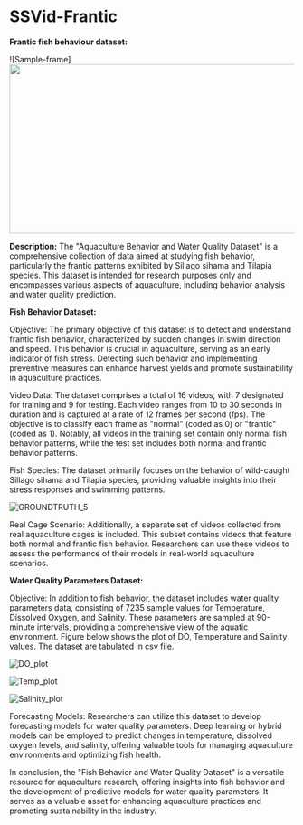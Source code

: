# SSVid-Frantic
**Frantic fish behaviour dataset:**

![Sample-frame]<img src = (https://github.com/shreesha-sur/SSVid-Frantic/assets/91935551/e060a22a-5695-4a53-9b53-3f97ec191474) width="600" height="300">

**Description:**
The "Aquaculture Behavior and Water Quality Dataset" is a comprehensive collection of data aimed at studying fish behavior, particularly the frantic patterns exhibited by Sillago sihama and Tilapia species. This dataset is intended for research purposes only and encompasses various aspects of aquaculture, including behavior analysis and water quality prediction.

**Fish Behavior Dataset:**

Objective: The primary objective of this dataset is to detect and understand frantic fish behavior, characterized by sudden changes in swim direction and speed. This behavior is crucial in aquaculture, serving as an early indicator of fish stress. Detecting such behavior and implementing preventive measures can enhance harvest yields and promote sustainability in aquaculture practices.

Video Data: The dataset comprises a total of 16 videos, with 7 designated for training and 9 for testing. Each video ranges from 10 to 30 seconds in duration and is captured at a rate of 12 frames per second (fps). The objective is to classify each frame as "normal" (coded as 0) or "frantic" (coded as 1). Notably, all videos in the training set contain only normal fish behavior patterns, while the test set includes both normal and frantic behavior patterns.

Fish Species: The dataset primarily focuses on the behavior of wild-caught Sillago sihama and Tilapia species, providing valuable insights into their stress responses and swimming patterns.

![GROUNDTRUTH_5](https://github.com/shreesha-sur/SSVid-Frantic/assets/91935551/b6963727-069b-4ec9-90bd-459251618da1)

Real Cage Scenario: Additionally, a separate set of videos collected from real aquaculture cages is included. This subset contains videos that feature both normal and frantic fish behavior. Researchers can use these videos to assess the performance of their models in real-world aquaculture scenarios.


**Water Quality Parameters Dataset:**

Objective: In addition to fish behavior, the dataset includes water quality parameters data, consisting of 7235 sample values for Temperature, Dissolved Oxygen, and Salinity. These parameters are sampled at 90-minute intervals, providing a comprehensive view of the aquatic environment. Figure below shows the plot of DO, Temperature and Salinity values. The dataset are tabulated in csv file.

![DO_plot](https://github.com/shreesha-sur/SSVid-Frantic/assets/91935551/8e1aaa1d-07eb-4429-80cf-b1a2f1c53994)

![Temp_plot](https://github.com/shreesha-sur/SSVid-Frantic/assets/91935551/62d7f025-e689-4aa2-912d-5024a36c6630)

![Salinity_plot](https://github.com/shreesha-sur/SSVid-Frantic/assets/91935551/9b324db0-2297-464e-aef5-a30538375805)

Forecasting Models: Researchers can utilize this dataset to develop forecasting models for water quality parameters. Deep learning or hybrid models can be employed to predict changes in temperature, dissolved oxygen levels, and salinity, offering valuable tools for managing aquaculture environments and optimizing fish health.

In conclusion, the "Fish Behavior and Water Quality Dataset" is a versatile resource for aquaculture research, offering insights into fish behavior and the development of predictive models for water quality parameters. It serves as a valuable asset for enhancing aquaculture practices and promoting sustainability in the industry.
